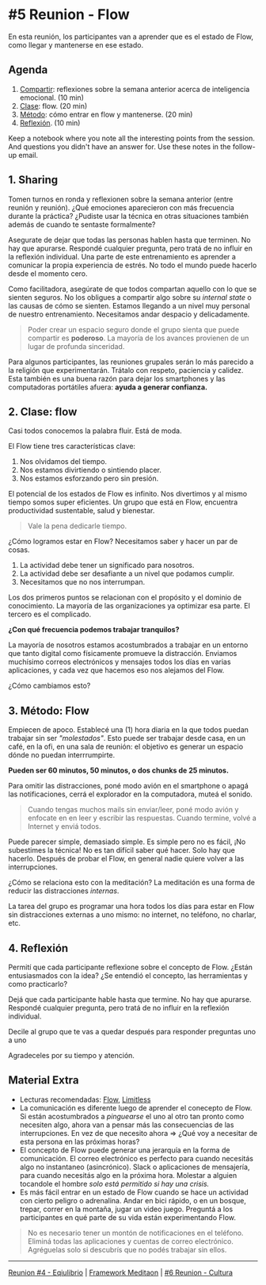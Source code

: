 # #5 Reunion - Flow

En esta reunión, los participantes van a aprender que es el estado de Flow, como llegar y mantenerse en ese estado.

## Agenda
1. [Compartir](#_1-agenda): reflexiones sobre la semana anterior acerca de inteligencia emocional. (10 min)
2. [Clase](#_2-clase-flow): flow. (20 min)
3. [Método](#_3-metodo-flow): cómo entrar en flow y mantenerse. (20 min)
4. [Reflexión](#_4-reflexión). (10 min)

Keep a notebook where you note all the interesting points from the session. And questions you didn't have an answer for. Use these notes in the follow-up email.

## 1. Sharing
Tomen turnos en ronda y reflexionen sobre la semana anterior (entre reunión y reunión). ¿Qué emociones aparecieron con más frecuencia durante la práctica? ¿Pudiste usar la técnica en otras situaciones también además de cuando te sentaste formalmente?

Asegurate de dejar que todas las personas hablen hasta que terminen. No hay que apurarse. Respondé cualquier pregunta, pero tratá de no influir en la reflexión individual. Una parte de este entrenamiento es aprender a comunicar la propia experiencia de estrés. No todo el mundo puede hacerlo desde el momento cero.

Como facilitadora, asegúrate de que todos compartan aquello con lo que se sienten seguros. No los obligues a compartir algo sobre su *internal state* o las causas de cómo se sienten. Estamos llegando a un nivel muy personal de nuestro entrenamiento. Necesitamos andar despacio y delicadamente.

> Poder crear un espacio seguro donde el grupo sienta que puede compartir es **poderoso**. La mayoría de los avances provienen de un lugar de profunda sinceridad.

Para algunos participantes, las reuniones grupales serán lo más parecido a la religión que experimentarán. Trátalo con respeto, paciencia y calidez. Esta también es una buena razón para dejar los smartphones y las computadoras portátiles afuera: **ayuda a generar confianza.**

## 2. Clase: flow
Casi todos conocemos la palabra fluir. Está de moda. 

El Flow tiene tres características clave:
1. Nos olvidamos del tiempo.
2. Nos estamos divirtiendo o sintiendo placer.
3. Nos estamos esforzando pero sin presión.

El potencial de los estados de Flow es infinito. Nos divertimos y al mismo tiempo somos super eficientes. Un grupo que está en Flow, encuentra productividad sustentable, salud y bienestar.

> Vale la pena dedicarle tiempo.

¿Cómo logramos estar en Flow? Necesitamos saber y hacer un par de cosas.
1. La actividad debe tener un significado para nosotros.
2. La actividad debe ser desafiante a un nivel que podamos cumplir.
3. Necesitamos que no nos interrumpan.

Los dos primeros puntos se relacionan con el propósito y el dominio de conocimiento. La mayoría de las organizaciones ya optimizar esa parte. El tercero es el complicado.

**¿Con qué frecuencia podemos trabajar tranquilos?**

La mayoría de nosotros estamos acostumbrados a trabajar en un entorno que tanto digital como físicamente promueve la distracción. Enviamos muchísimo correos electrónicos y mensajes todos los días en varias aplicaciones, y cada vez que hacemos eso nos alejamos del Flow.

¿Cómo cambiamos esto?

## 3. Método: Flow
Empiecen de apoco. Establecé una (1) hora diaria en la que todos puedan trabajar sin ser *"molestados"*. Esto puede ser trabajar desde casa, en un café, en la ofi, en una sala de reunión: el objetivo es generar un espacio dónde no puedan interrrumpirte.

**Pueden ser 60 minutos, 50 minutos, o dos chunks de 25 minutos.**

Para omitir las distracciones, poné modo avión en el smartphone o apagá las notificaciones, cerrá el explorador en la computadora, muteá el sonido.

> Cuando tengas muchos mails sin enviar/leer, poné modo avión y enfocate en en leer y escribir las respuestas. Cuando termine, volvé a Internet y enviá todos.

Puede parecer simple, demasiado simple. Es simple pero no es fácil, ¡No subestimes la técnica! No es tan difícil saber qué hacer. Solo hay que hacerlo. Después de probar el Flow, en general nadie quiere volver a las interrupciones. 

¿Cómo se relaciona esto con la meditación? La meditación es una forma de reducir las distracciones *internas*.

La tarea del grupo es programar una hora todos los días para estar en Flow sin distracciones externas a uno mismo: no internet, no teléfono, no charlar, etc.

## 4. Reflexión
Permití que cada participante reflexione sobre el concepto de Flow. ¿Están entusiasmados con la idea? ¿Se entendió el concepto, las herramientas y como practicarlo?

Dejá que cada participante hable hasta que termine. No hay que apurarse. Respondé cualquier pregunta, pero tratá de no influir en la reflexión individual.

Decile al grupo que te vas a quedar después para responder preguntas uno a uno 

Agradeceles por su tiempo y atención.

## Material Extra
- Lecturas recomendadas: [Flow](https://www.amazon.com/-/es/Mih%C3%A1ly-Csikszentmih%C3%A1lyi/dp/8472453723), [Limitless](https://www.amazon.com/-/es/Jim-Kwik-ebook/dp/B082ZQDH63/)
- La comunicación es diferente luego de aprender el conecepto de Flow. Si están acostumbrados a *pinguearse* el uno al otro tan pronto como necesiten algo, ahora van a pensar más las consecuencias de las interrupciones. En vez de que necesito ahora => ¿Qué voy a necesitar de esta persona en las próximas horas?
- El concepto de Flow puede generar una jerarquía en la forma de comunicación. El correo electrónico es perfecto para cuando necesitás algo no instantaneo (asincrónico). Slack o aplicaciones de mensajería, para cuando necesitás algo en la próxima hora. Molestar a alguien tocandole el hombre *solo está permitido si hay una crisis.*
- Es más fácil entrar en un estado de Flow cuando se hace un actividad con cierto peligro o adrenalina. Andar en bici rápido, o en un bosque, trepar, correr en la montaña, jugar un video juego. Preguntá a los participantes en qué parte de su vida están experimentando Flow.

> No es necesario tener un montón de notificaciones en el teléfono. Eliminá todas las aplicaciones y cuentas de correo electrónico. Agréguelas solo si descubrís que no podés trabajar sin ellos. 

***

[Reunion #4 - Eqiulibrio](/templates/reunion-04-equilibrio.md) | [Framework Meditaon](/#framework) | [#6 Reunion - Cultura](/templates/reunion-06-cultura.md)
